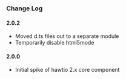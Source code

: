 ### Change Log

#### 2.0.2
* Moved d.ts files out to a separate module
* Temporarily disable html5mode

#### 2.0.0
* Initial spike of hawtio 2.x core component
